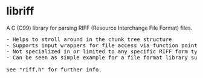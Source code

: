 # libriff
A C (C99) library for parsing RIFF (Resource Interchange File Format) files.  

<pre>
- Helps to stroll around in the chunk tree structure
- Supports input wrappers for file access via function pointers, file and memory input is built in
- Not specialized in or limited to any specific RIFF form type, like WAVE
- Can be seen as simple example for a file format library supporting user defined input wrappers

See "riff.h" for further info.
</pre>
